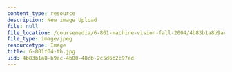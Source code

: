 ```yaml
---
content_type: resource
description: New image Upload
file: null
file_location: /coursemedia/6-801-machine-vision-fall-2004/4b83b1a8b9ac4b0048cb2c5d6b2c97ed_6-801f04-th.jpg
file_type: image/jpeg
resourcetype: Image
title: 6-801f04-th.jpg
uid: 4b83b1a8-b9ac-4b00-48cb-2c5d6b2c97ed
---
```

